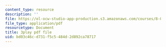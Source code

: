 ```yaml
---
content_type: resource
description: ''
file: https://ol-ocw-studio-app-production.s3.amazonaws.com/courses/8-06-quantum-physics-iii-spring-2018/bd03c46cd731f5c5484d2d892ca78717_9lc7mxULRF0.pdf
file_type: application/pdf
resourcetype: Document
title: 3play pdf file
uid: bd03c46c-d731-f5c5-484d-2d892ca78717
---
```


